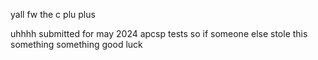 yall fw the c plu plus

uhhhh submitted for may 2024 apcsp tests so if someone else stole this something something good luck
